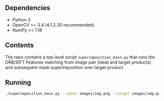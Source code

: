 ## Dependencies
* Python 3
* OpenCV >= 3.4 (4.1.2.30 recommended)
* NumPy >= 1.18


## Contents
The repo contains a top-level script `superimposition_main.py` that runs the ORB/SIFT Features matching from image pair (ideal and target products) and subsequent mask superimposition over target product.

## Running
```sh
./superimposition_main.py --ideal images/img.png --target images/img.png --mask path/to/mask.png --perception path/to/file.json --defect defect_type
```




